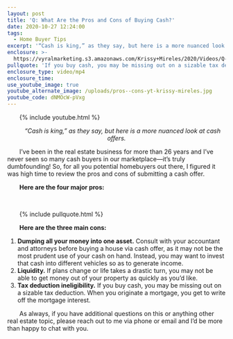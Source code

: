 ```yaml
---
layout: post
title: 'Q: What Are the Pros and Cons of Buying Cash?'
date: 2020-10-27 12:24:00
tags:
  - Home Buyer Tips
excerpt: '“Cash is king,” as they say, but here is a more nuanced look at cash offers.'
enclosure: >-
  https://vyralmarketing.s3.amazonaws.com/Krissy+Mireles/2020/Videos/Q-+What+Are+the+Pros+and+Cons+of+Buying+Cash_.mp4
pullquote: 'If you buy cash, you may be missing out on a sizable tax deduction.'
enclosure_type: video/mp4
enclosure_time:
use_youtube_image: true
youtube_alternate_image: /uploads/pros--cons-yt-krissy-mireles.jpg
youtube_code: dNMOcW-pVxg
---
```


{% include youtube.html %}

<p style="text-align:center;"><em>“Cash is king,” as they say, but here is a more nuanced look at cash offers.</em></p>

I’ve been in the real estate business for more than 26 years and I’ve never seen so many cash buyers in our marketplace—it’s truly dumbfounding\! So, for all you potential homebuyers out there, I figured it was high time to review the pros and cons of submitting a cash offer.&nbsp;

**Here are the four major pros:&nbsp;**

 <style>p {text-indent: 2.0em;}  
1. **Quick close.** By paying cash, you can close a real estate transaction fairly quickly. Now, speed may not be advantageous to a seller who lives in the home and needs time to find their next house, but simply having the ability to close quickly is always a positive.&nbsp;
2. **No appraisals.** Sellers love not having to worry about issues arising from an appraisal. If a buyer originates a mortgage, the bank will only lend them the amount for which the property appraises, and negotiating the gap between offer price and appraised value can be tricky.
3. **Saving money on closing costs.** Thousands upon thousands of dollars will stay in your pocket. While cash is king (especially in multiple-offer situations), we are seeing instances of cash buyers bidding beyond list price to secure a home in this low-inventory market—yes, our market is so competitive that cash buyers need to be on their toes\! Now, that isn’t the case for every multiple-offer situation, but it is something to take into consideration when you’re trying to find the best way to structure your cash offer.&nbsp;
4. **Foreclosure fears are eliminated.** Not having to originate a mortgage means you’ll never be foreclosed on due to default. Of course, you do still need to pay your property taxes.</style>&nbsp;

{% include pullquote.html %}

**Here are the three main cons:&nbsp;**

1. **Dumping all your money into one asset.** Consult with your accountant and attorneys before buying a house via cash offer, as it may not be the most prudent use of your cash on hand. Instead, you may want to invest that cash into different vehicles so as to generate income.&nbsp;
2. **Liquidity.** If plans change or life takes a drastic turn, you may not be able to get money out of your property as quickly as you’d like.&nbsp;
3. **Tax deduction ineligibility.** If you buy cash, you may be missing out on a sizable tax deduction. When you originate a mortgage, you get to write off the mortgage interest.&nbsp;

As always, if you have additional questions on this or anything other real estate topic, please reach out to me via phone or email and I’d be more than happy to chat with you.